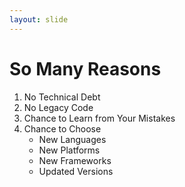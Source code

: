 ```yaml
---
layout: slide
---
```


# So Many Reasons

1. No Technical Debt
2. No Legacy Code
3. Chance to Learn from Your Mistakes
4. Chance to Choose
    - New Languages
    - New Platforms
    - New Frameworks
    - Updated Versions

